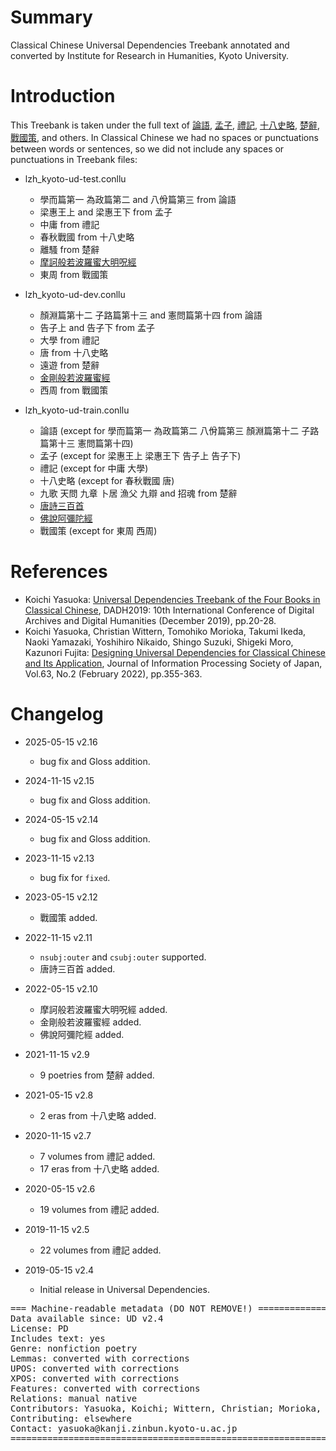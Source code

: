 # Summary

Classical Chinese Universal Dependencies Treebank annotated and converted by Institute for Research in Humanities, Kyoto University.

# Introduction

This Treebank is taken under the full text of [論語](https://corpus.kanji.zinbun.kyoto-u.ac.jp/gitlab/Kanbun/ud-kanbun/-/tree/master/kanripo/kR1h0004), [孟子](https://corpus.kanji.zinbun.kyoto-u.ac.jp/gitlab/Kanbun/ud-kanbun/-/tree/master/kanripo/kR1h0001), [禮記](https://corpus.kanji.zinbun.kyoto-u.ac.jp/gitlab/Kanbun/ud-kanbun/-/tree/master/kanripo/kR1d0052), [十八史略](https://corpus.kanji.zinbun.kyoto-u.ac.jp/gitlab/Kanbun/ud-kanbun/-/tree/master/18shilue), [楚辭](https://corpus.kanji.zinbun.kyoto-u.ac.jp/gitlab/Kanbun/ud-kanbun/-/tree/master/kanripo/kR4a0001), [戰國策](https://corpus.kanji.zinbun.kyoto-u.ac.jp/gitlab/Kanbun/ud-kanbun/-/tree/master/kanripo/kR2e0003), and others. In Classical Chinese we had no spaces or punctuations between words or sentences, so we did not include any spaces or punctuations in Treebank files:

* lzh_kyoto-ud-test.conllu
    - 學而篇第一 為政篇第二 and 八佾篇第三 from 論語
    - 梁惠王上 and 梁惠王下 from 孟子
    - 中庸 from 禮記
    - 春秋戰國 from 十八史略
    - 離騷 from 楚辭
    - [摩訶般若波羅蜜大明呪經](https://corpus.kanji.zinbun.kyoto-u.ac.jp/gitlab/Kanbun/ud-kanbun/-/tree/master/kanripo/kR6c0127)
    - 東周 from 戰國策

* lzh_kyoto-ud-dev.conllu
    - 顏淵篇第十二 子路篇第十三 and 憲問篇第十四 from 論語
    - 告子上 and 告子下 from 孟子
    - 大學 from 禮記
    - 唐 from 十八史略
    - 遠遊 from 楚辭
    - [金剛般若波羅蜜經](https://corpus.kanji.zinbun.kyoto-u.ac.jp/gitlab/Kanbun/ud-kanbun/-/tree/master/kanripo/kR6c0023)
    - 西周 from 戰國策

* lzh_kyoto-ud-train.conllu
    - 論語 (except for 學而篇第一 為政篇第二 八佾篇第三 顏淵篇第十二 子路篇第十三 憲問篇第十四)
    - 孟子 (except for 梁惠王上 梁惠王下 告子上 告子下)
    - 禮記 (except for 中庸 大學)
    - 十八史略 (except for 春秋戰國 唐)
    - 九歌 天問 九章 卜居 漁父 九辯 and 招魂 from 楚辭
    - [唐詩三百首](https://corpus.kanji.zinbun.kyoto-u.ac.jp/gitlab/Kanbun/ud-kanbun/-/tree/master/kanripo/kR4h0169)
    - [佛說阿彌陀經](https://corpus.kanji.zinbun.kyoto-u.ac.jp/gitlab/Kanbun/ud-kanbun/-/tree/master/kanripo/kR6f0082)
    - 戰國策 (except for 東周 西周)

# References

* Koichi Yasuoka: [Universal Dependencies Treebank of the Four Books in Classical Chinese](http://hdl.handle.net/2433/245217), DADH2019: 10th International Conference of Digital Archives and Digital Humanities (December 2019), pp.20-28.
* Koichi Yasuoka, Christian Wittern, Tomohiko Morioka, Takumi Ikeda, Naoki Yamazaki, Yoshihiro Nikaido, Shingo Suzuki, Shigeki Moro, Kazunori Fujita: [Designing Universal Dependencies for Classical Chinese and Its Application](http://id.nii.ac.jp/1001/00216242/), Journal of Information Processing Society of Japan, Vol.63, No.2 (February 2022), pp.355-363.

# Changelog

* 2025-05-15 v2.16
  * bug fix and Gloss addition.

* 2024-11-15 v2.15
  * bug fix and Gloss addition.

* 2024-05-15 v2.14
  * bug fix and Gloss addition.

* 2023-11-15 v2.13
  * bug fix for `fixed`.

* 2023-05-15 v2.12
  * 戰國策 added.

* 2022-11-15 v2.11
  * `nsubj:outer` and `csubj:outer` supported.
  * 唐詩三百首 added.

* 2022-05-15 v2.10
  * 摩訶般若波羅蜜大明呪經 added.
  * 金剛般若波羅蜜經 added.
  * 佛說阿彌陀經 added.

* 2021-11-15 v2.9
  * 9 poetries from 楚辭 added.

* 2021-05-15 v2.8
  * 2 eras from 十八史略 added.

* 2020-11-15 v2.7
  * 7 volumes from 禮記 added.
  * 17 eras from 十八史略 added.

* 2020-05-15 v2.6
  * 19 volumes from 禮記 added.

* 2019-11-15 v2.5
  * 22 volumes from 禮記 added.

* 2019-05-15 v2.4
  * Initial release in Universal Dependencies.

<pre>
=== Machine-readable metadata (DO NOT REMOVE!) ================================
Data available since: UD v2.4
License: PD
Includes text: yes
Genre: nonfiction poetry
Lemmas: converted with corrections
UPOS: converted with corrections
XPOS: converted with corrections
Features: converted with corrections
Relations: manual native
Contributors: Yasuoka, Koichi; Wittern, Christian; Morioka, Tomohiko; Ikeda, Takumi; Yamazaki, Naoki; Nikaido, Yoshihiro; Suzuki, Shingo; Moro, Shigeki; Li, Yuan; Shirasu, Hiroyuki; Fujita, Kazunori
Contributing: elsewhere
Contact: yasuoka@kanji.zinbun.kyoto-u.ac.jp
===============================================================================
</pre>
